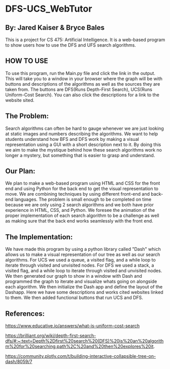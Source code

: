 # DFS-UCS_WebTutor
## By: Jared Kaiser & Bryce Bales
This is a project for CS 475: Artificial Intelligence. It is a web-based program to show users how to use the DFS and UFS search algorithms.

## HOW TO USE
To use this program, run the Main.py file and click the link in the output. This will take you to a window in your browser where the graph will be with buttons and descriptions of the algorithms as well as the sources they are taken from. The buttons are DFS(Runs Depth-First Search), UCS(Runs Uniform-Cost Search). You can also click the descriptions for a link to the website sited.

## The Problem:
Search algorithms can often be hard to gauge whenever we are just looking at static images and numbers describing the algorithms. We want to help students understand how BFS and DFS work by making a visual representation using a GUI with a short description next to it. By doing this we aim to make the mystique behind how these search algorithms work no longer a mystery, but something that is easier to grasp and understand.

## Our Plan:
We plan to make a web-based program using HTML and CSS for the front end and using Python for the back end to get the visual representation to move. We are combining techniques by using different front-end and back-end languages. The problem is small enough to be completed on time because we are only using 2 search algorithms and we both have prior experience in HTML, CSS, and Python. We foresee the animation of the proper implementation of each search algorithm to be a challenge as well as making sure that the back end works seamlessly with the front end.

## The Implementation:
We have made this program by using a python library called "Dash" which allows us to make a visual representation of our tree as well as our search algorithms. For UCS we used a queue, a visited flag, and a while loop to iterate through visited and unvisited nodes. For DFS we used a stack, a visited flag, and a while loop to iterate through visited and unvisited nodes. We then generated our graph to show in a window with Dash and programmed the graph to iterate and visualize whats going on alongside each algorithm. We then initialize the Dash app and define the layout of the Dashapp. Here we have some descriptions and works cited websites linked to them. We then added functional buttons that run UCS and DFS.

## References:
https://www.educative.io/answers/what-is-uniform-cost-search

https://brilliant.org/wiki/depth-first-search-dfs/#:~:text=Depth%2Dfirst%20search%20(DFS)%20is%20an%20algorithm%20for%20searching,path%2C%20and%20then%20explores%20it.

https://community.plotly.com/t/building-interactive-collapsible-tree-on-dash/8059/7
